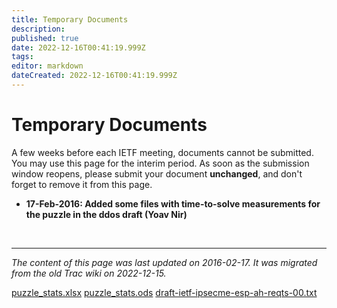 ```yaml
---
title: Temporary Documents
description: 
published: true
date: 2022-12-16T00:41:19.999Z
tags: 
editor: markdown
dateCreated: 2022-12-16T00:41:19.999Z
---
```


# Temporary Documents

A few weeks before each IETF meeting, documents cannot be submitted. You may use this page for the interim period. As soon as the submission window reopens, please submit your document **unchanged**, and don't forget to remove it from this page.

- **17-Feb-2016: Added some files with time-to-solve measurements for the puzzle in the ddos draft (Yoav Nir)**


&nbsp;
&nbsp;
&nbsp;

---

*The content of this page was last updated on 2016-02-17. It was migrated from the old Trac wiki on 2022-12-15.*


[puzzle_stats.xlsx](/puzzle_stats.xlsx)
[puzzle_stats.ods](/puzzle_stats.ods)
[draft-ietf-ipsecme-esp-ah-reqts-00.txt](/draft-ietf-ipsecme-esp-ah-reqts-00.txt)